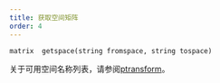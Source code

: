```yaml
---
title: 获取空间矩阵
order: 4
---
```


`matrix  getspace(string fromspace, string tospace)`

关于可用空间名称列表，请参阅[ptransform](ptransform.html "将向量从一个空间转换到另一个空间")。